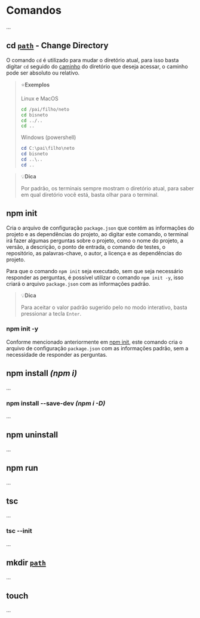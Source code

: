 # Comandos

...

## cd [`path`](glossario.md#file-path) - Change Directory <a id=cd />

O comando `cd` é utilizado para mudar o diretório atual, para isso basta digitar `cd` seguido do [caminho](glossario.md#file-path) do diretório que deseja acessar, o caminho pode ser absoluto ou relativo.

> ⭐**Exemplos**
> 
> Linux e MacOS
> 
> ```bash
> cd /pai/filho/neto
> cd bisneto
> cd ../..
> cd ..
> ```
> 
> Windows (powershell)
> 
> ```powershell
> cd C:\pai\filho\neto
> cd bisneto
> cd ..\..
> cd ..
> ```

> 💡**Dica**
> 
> Por padrão, os terminais sempre mostram o diretório atual, para saber em qual diretório você está, basta olhar para o terminal.


## npm init <a id=npm-init />

Cria o arquivo de configuração `package.json` que contém as informações do projeto e as dependências do projeto, ao digitar este comando, o terminal irá fazer algumas perguntas sobre o projeto, como o nome do projeto, a versão, a descrição, o ponto de entrada, o comando de testes, o repositório, as palavras-chave, o autor, a licença e as dependências do projeto.

Para que o comando `npm init` seja executado, sem que seja necessário responder as perguntas, é possível utilizar o comando `npm init -y`, isso criará o arquivo `package.json` com as informações padrão.

> 💡**Dica**
> 
> Para aceitar o valor padrão sugerido pelo no modo interativo, basta pressionar a tecla `Enter`.

### npm init -y <a id=npm-init-y />

Conforme mencionado anteriormente em [npm init](#npm-init), este comando cria o arquivo de configuração `package.json` com as informações padrão, sem a necessidade de responder as perguntas.

## npm install _(npm i)_ <a id=npm-install />

...

### npm install --save-dev _(npm i -D)_ <a id=npm-install-d />

...

## npm uninstall <a id=npm-uninstall />

...

## npm run <a id=npm-run />

...

## tsc <a id=tsc />

...

### tsc --init <a id=tsc-init />

...

## mkdir [`path`](glossario.md#file-path) <a id=mkdir />

...

## touch <a id=touch />

...